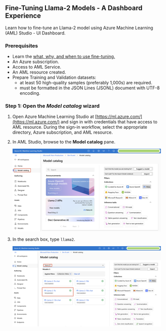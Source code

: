 ## Fine-Tuning Llama-2 Models - A Dashboard Experience
Learn how to fine-tune an Llama-2 model using Azure Machine Learning (AML) Studio - UI Dashboard.  

### Prerequisites
* Learn the [what, why, and when to use fine-tuning.](https://learn.microsoft.com/en-us/azure/ai-services/openai/concepts/fine-tuning-considerations)
* An Azure subscription.
* Access to AML Service.
* An AML resource created.
* Prepare Training and Validation datasets:
  * at least 50 high-quality samples (preferably 1,000s) are required.
  * must be formatted in the JSON Lines (JSONL) document with UTF-8 encoding.

### Step 1: Open the *Model catalog* wizard
1. Open Azure Machine Learning Studio at [https://ml.azure.com/](https://ml.azure.com/) and sign in with credentials that have access to AML resource. During the sign-in workflow, select the appropriate directory, Azure subscription, and AML resource.

2. In AML Studio, browse to the **Model catalog** pane.
<ol><img src="../images/screenshot-aml-model-catalog.png" alt="Screenshot of AML Model Catalog pane." width="600"/></ol>

3. In the search box, type <code>llama2</code>.
<ol><img src="../images/screenshot-aml-search-llama2.png" alt="Screenshot of AML Model Catalog pane, searching for llama2 in the search box." width="600"/></ol>
